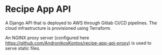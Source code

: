 # Recipe App API 

A Django API that is deployed to AWS through Gitlab CI/CD pipelines. The cloud infrastructure is provisioned using Terraform.

An NGINX proxy server (configured here https://github.com/AndronikosKontos/recipe-app-api-proxy) is used to serve static files.